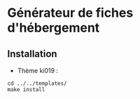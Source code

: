 # Générateur de fiches d'hébergement

## Installation

* Thème ki019 :
```
cd ../../templates/
make install
```
